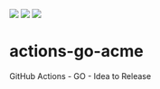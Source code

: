![](https://github.com/alyarctiq/actions-go-k8s/workflows/Release-Build/badge.svg)
![](https://github.com/alyarctiq/actions-go-k8s/workflows/Linting/badge.svg)
![](https://github.com/alyarctiq/actions-go-k8s/workflows/Run-On-PR/badge.svg)

# actions-go-acme
GitHub Actions - GO - Idea to Release
